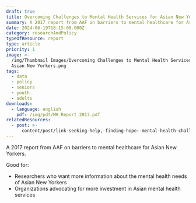 ```yaml
---
draft: true
title: Overcoming Challenges to Mental Health Services for Asian New Yorkers
summary: A 2017 report from AAF on barriers to mental healthcare for Asian New Yorkers
date: 2024-06-19T18:15:00.000Z
category: researchAndPolicy
typeOfResource: report
type: article
priority: 1
image: >-
  /img/Thumbnail Images/Overcoming Challenges to Mental Health Services for
  Asian New Yorkers.png
tags:
  - data
  - policy
  - seniors
  - youth
  - adults
downloads:
  - language: english
    pdf: /img/pdf/MH_Report_2017.pdf
relatedResources:
  - post: >-
      content/post/link-seeking-help,-finding-hope:-mental-health-challenges-and-solutions-for-asian-americans-in-new-york-city.md
---
```


A 2017 report from AAF on barriers to mental healthcare for Asian New Yorkers.

Good for:

* Researchers who want more information about the mental health needs of Asian New Yorkers
* Organizations advocating for more investment in Asian mental health services 
